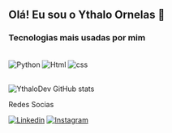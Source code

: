 ## Olá! Eu sou o Ythalo Ornelas 👋

### Tecnologias mais usadas por mim
<div style="display: inline_block"><br>
  <img align="center" alt="Python" src="https://img.shields.io/badge/Python-3776AB?style=for-the-badge&logo=python&logoColor=white" />
  <img align="center" alt="Html" src="https://img.shields.io/badge/HTML-239120?style=for-the-badge&logo=html5&logoColor=white" />
  <img align="center" alt="css" src="https://img.shields.io/badge/CSS-239120?&style=for-the-badge&logo=css3&logoColor=white" />
</div>

<br>

![YthaloDev GitHub stats](https://github-readme-stats.vercel.app/api?username=YthaloDev&show_icons=true&theme=dark)

Redes Socias

[![Linkedin](https://img.shields.io/badge/LinkedIn-0077B5?style=for-the-badge&logo=linkedin&logoColor=white)](https://www.linkedin.com/in/ythalo-ornelas-meirelles-gomes-522476281/)
[![Instagram](https://img.shields.io/badge/Instagram-E4405F?style=for-the-badge&logo=instagram&logoColor=white)](https://www.instagram.com/ythalo_ornelas/)

